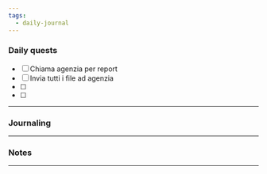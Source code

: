 ```yaml
---
tags:
  - daily-journal
---
```

### Daily quests
- [ ] Chiama agenzia per report
- [ ] Invia tutti i file ad agenzia
- [ ] 
- [ ] 

---
### Journaling


---
### Notes


---